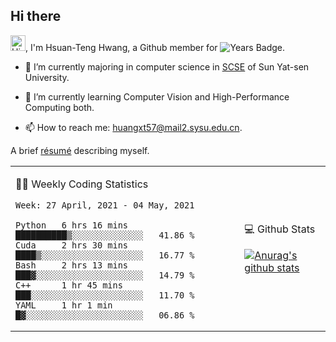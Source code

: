 ## Hi there

<!-- profile views -->

<img height="25" src='https://qpluspicture.oss-cn-beijing.aliyuncs.com/6LjjQA/Hi.gif' alt='Hi' width="24"/>, I'm Hsuan-Teng Hwang, a Github member for 
![Years Badge](https://badges.pufler.dev/years/huangxt57).
<!-- and the number of visitors for this page is  -->
<!-- ![](https://komarev.com/ghpvc/?username=huangxt57&color=blue&label=PROFILE+VIEWS). -->


- 🔭 I’m currently majoring in computer science in [SCSE](http://sdcs.sysu.edu.cn) of Sun Yat-sen University.

- 🌱 I’m currently learning Computer Vision and High-Performance Computing both.

<!-- - 🤔 I’m looking for help with video understanding, HPC programming. -->

- 📫 How to reach me: [huangxt57@mail2.sysu.edu.cn](huangxt57@mail2.sysu.edu.cn).

A brief [résumé](http://melon-hwang.top/about/) describing myself.

<table align="center">

<td>

🧑‍💻 Weekly Coding Statistics
<!--START_SECTION:waka-->
```text
Week: 27 April, 2021 - 04 May, 2021

Python   6 hrs 16 mins   ██████████▒░░░░░░░░░░░░░░   41.86 % 
Cuda     2 hrs 30 mins   ████▒░░░░░░░░░░░░░░░░░░░░   16.77 % 
Bash     2 hrs 13 mins   ███▓░░░░░░░░░░░░░░░░░░░░░   14.79 % 
C++      1 hr 45 mins    ███░░░░░░░░░░░░░░░░░░░░░░   11.70 % 
YAML     1 hr 1 min      █▓░░░░░░░░░░░░░░░░░░░░░░░   06.86 % 
```
<!--END_SECTION:waka-->

</td>

<td>

💻 Github Stats

[![Anurag's github stats](https://github-readme-stats.vercel.app/api?username=huangxt57&hide=prs&show_icons=true)](https://github.com/anuraghazra/github-readme-stats)

</td>

</table>